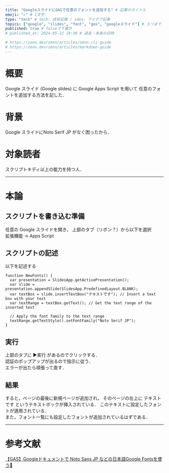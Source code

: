 ```yaml
---
title: "GoogleスライドにGASで任意のフォントを追加する" # 記事のタイトル
emoji: "✍️" # 1文字
type: "tech" # tech: 技術記事 / idea: アイデア記事
topics: ["google", "slides", "font", "gas", "googleスライド"] # ５つまで
published: true # falseで下書き
# published_at: 2024-05-22 19:30 # 過去・未来の日時

# https://zenn.dev/zenn/articles/zenn-cli-guide
# https://zenn.dev/zenn/articles/markdown-guide
---
```


# 概要

Google スライド (Google slides) に Google Apps Script を用いて
任意のフォントを追加する方法を記した．

# 背景

Google スライドにNoto Serif JP がなく困ったから．

# 対象読者

スクリプトキディ以上の能力を持つ人．

---

# 本論

## スクリプトを書き込む準備

任意の Google スライドを開き，
上部のタブ（リボン？）から以下を選択<br>
拡張機能 -> Apps Script

## スクリプトの記述

以下を記述する

```
function NewFonts() {
  var presentation = SlidesApp.getActivePresentation();
  var slide = presentation.appendSlide(SlidesApp.PredefinedLayout.BLANK);
  var textBox = slide.insertTextBox("テキストです"); // Insert a text box with your text
  var textRange = textBox.getText(); // Get the text range of the inserted text

  // Apply the font family to the text range
  textRange.getTextStyle().setFontFamily("Noto Serif JP");
}
```

## 実行

上部のタブに ▶実行 があるのでクリックする．<br>
認証のポップアップが出るので指示に従う．<br>
エラーが出たら頑張って直す．<br>

## 結果

すると，ページの最後に新規ページが追加され，
そのページの左上に テキストです というテキストボックが挿入されている．
このテキストに設定したフォントが適用されている．<br>
また，フォント一覧にも設定したフォントが追加されているはずである．

---

# 参考文献

[【GAS】Googleドキュメントで Noto Sans JP などの日本語Google Fontsを使う](https://qiita.com/katou_/items/0c294f566284bb7b6353)
